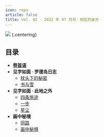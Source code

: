 ```yaml
---
icon: repo
article: false
title: Vol. 02 - 2022 年 07 月号：相互的彼方
---
```


![](./res/cover.webp) {.centering}

## 目录

- [**卷首语**](intro.html)
- **见字如面 · 罗德岛日志**
  - [枕头下的秘密](article1.html)
  - [书与雪](article2.html)
- **见字如面 · 此地之外**
  - [四条旅途](article3.html)
  - [一步](article4.html)
  - [星尘](article5.html)
- **画中秘境**
  - [同路](comic1.html)
  - [画中秘境](paintings.html)

<ArticleAd />